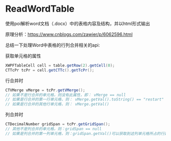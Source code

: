 # ReadWordTable

使用poi解析word文档（.docx）中的表格内容及结构，并以html形式输出

原理分析：https://www.cnblogs.com/zawier/p/6062596.html

总结一下处理Word中表格的行列合并相关的api:

获取单元格的属性

```java
XWPFTableCell cell = table.getRow(2).getCell(0);
CTTcPr tcPr = cell.getCTTc().getTcPr();
```

行合并时

```java
CTVMerge vMerge = tcPr.getVMerge();
// 如果不是行合并的单元格，则没有此属性，即： vMerge == null
// 如果是行合并的第一行单元格，则： vMerge.getVal().toString() == "restart"
// 如果是行合并的其他行单元格，则： vMerge.getVal() 
```

列合并时

```java
CTDecimalNumber gridSpan = tcPr.getGridSpan();
// 其他不是列合并的单元格，则：gridSpan == null
// 如果是列合并的第一列单元格，则：gridSpan.getVal()可以获取到这列单元格所占的行数
```





